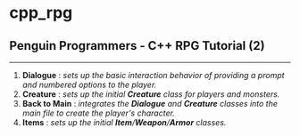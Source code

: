 # cpp_rpg
## Penguin Programmers - C++ RPG Tutorial (2)
---
1. __Dialogue__ : _sets up the basic interaction behavior of providing a prompt and numbered options to the player._
2. __Creature__ : _sets up the initial **Creature** class for players and monsters._
3. __Back to Main__ : _integrates the **Dialogue** and **Creature** classes into the main file to create the player's character._
4. __Items__ : _sets up the initial **Item**/**Weapon**/**Armor** classes._
